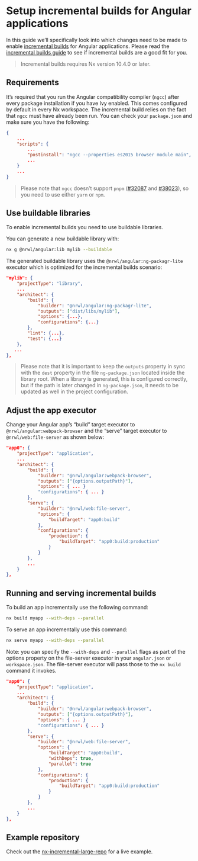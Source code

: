 # Setup incremental builds for Angular applications

In this guide we’ll specifically look into which changes need to be made to enable [incremental builds](/angular/ci/incremental-builds) for Angular applications. Please read the [incremental builds guide](/angular/ci/incremental-builds) to see if incremental builds are a good fit for you.

> Incremental builds requires Nx version 10.4.0 or later.

## Requirements

It’s required that you run the Angular compatibility compiler (`ngcc`) after every package installation if you have Ivy enabled. This comes configured by default in every Nx workspace. The incremental build relies on the fact that `ngcc` must have already been run. You can check your `package.json` and make sure you have the following:

```json
{
    ...
    "scripts": {
        ...
        "postinstall": "ngcc --properties es2015 browser module main",
        ...
    }
    ...
}
```

> Please note that `ngcc` doesn’t support `pnpm` ([#32087](https://github.com/angular/angular/issues/32087#issuecomment-523225437) and [#38023](https://github.com/angular/angular/issues/38023#issuecomment-732423078)), so you need to use either `yarn` or `npm`.

## Use buildable libraries

To enable incremental builds you need to use buildable libraries.

You can generate a new buildable library with:

```bash
nx g @nrwl/angular:lib mylib --buildable
```

The generated buildable library uses the `@nrwl/angular:ng-packagr-lite` executor which is optimized for the incremental builds scenario:

```json
"mylib": {
    "projectType": "library",
    ...
    "architect": {
        "build": {
            "builder": "@nrwl/angular:ng-packagr-lite",
            "outputs": ["dist/libs/mylib"],
            "options": {...},
            "configurations": {...}
        },
        "lint": {...},
        "test": {...}
    },
   ...
},
```

> Please note that it is important to keep the `outputs` property in sync with the `dest` property in the file `ng-package.json` located inside the library root. When a library is generated, this is configured correctly, but if the path is later changed in `ng-package.json`, it needs to be updated as well in the project configuration.

## Adjust the app executor

Change your Angular app’s “build” target executor to `@nrwl/angular:webpack-browser` and the “serve” target executor to `@nrwl/web:file-server` as shown below:

```json
"app0": {
    "projectType": "application",
    ...
    "architect": {
        "build": {
            "builder": "@nrwl/angular:webpack-browser",
            "outputs": ["{options.outputPath}"],
            "options": { ... }
            "configurations": { ... }
        },
        "serve": {
            "builder": "@nrwl/web:file-server",
            "options": {
                "buildTarget": "app0:build"
            },
            "configurations": {
                "production": {
                    "buildTarget": "app0:build:production"
                }
            }
        },
        ...
    }
},
```

## Running and serving incremental builds

To build an app incrementally use the following command:

```bash
nx build myapp --with-deps --parallel
```

To serve an app incrementally use this command:

```bash
nx serve myapp --with-deps --parallel
```

Note: you can specify the `--with-deps` and `--parallel` flags as part of the options property on the file-server executor in your `angular.json` or `workspace.json`. The file-server executor will pass those to the `nx build` command it invokes.

```json
"app0": {
    "projectType": "application",
    ...
    "architect": {
        "build": {
            "builder": "@nrwl/angular:webpack-browser",
            "outputs": ["{options.outputPath}"],
            "options": { ... }
            "configurations": { ... }
        },
        "serve": {
            "builder": "@nrwl/web:file-server",
            "options": {
                "buildTarget": "app0:build",
                "withDeps": true,
                "parallel": true
            },
            "configurations": {
                "production": {
                    "buildTarget": "app0:build:production"
                }
            }
        },
        ...
    }
},
```

## Example repository

Check out the [nx-incremental-large-repo](https://github.com/nrwl/nx-incremental-large-repo) for a live example.
